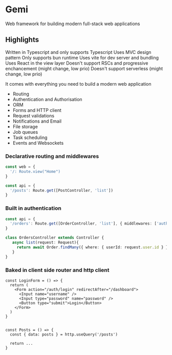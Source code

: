 # Gemi

Web framework for building modern full-stack web applications

## Highlights

Written in Typescript and only supports Typescript
Uses MVC design pattern
Only supports bun runtime
Uses vite for dev server and bundling
Uses React in the view layer
Doesn't support RSCs and progressive enchancement (might change, low prio)
Doesn't support serverless (might change, low prio)

It comes with everything you need to build a modern web application

- Routing
- Authentication and Authorisation
- ORM
- Forms and HTTP client
- Request validations
- Notifications and Email
- File storage
- Job queues
- Task scheduling
- Events and Websockets


### Declarative routing and middlewares

``` ts
const web = {
  '/: Route.view("Home")
}

const api = {
  '/posts': Route.get([PostController, 'list'])
}
```


### Built in authentication 


``` ts
const api = {
  '/orders': Route.get([OrderController, 'list'], { middlewares: ['auth'] })
}
```


``` ts
class OrdersController extends Controller {
   async list(request: Request){
     return await Order.findMany({ where: { userId: request.user.id } })
   } 
}
```


### Baked in client side router and http client

``` tsx
const LoginForm = () => {
  return (
    <Form action="/auth/login" redirectAfter="/dashboard">
      <Input name="username" />
      <Input type="password" name="password" />
      <Button type="submit">Login</Button>
    </Form>
  )
}
```


``` tsx

const Posts = () => {
  const { data: posts } = http.useQuery('/posts')
  
  return ...
}

```
